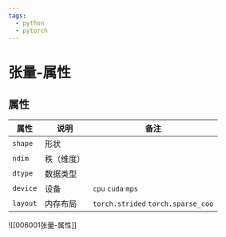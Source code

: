 ```yaml
---
tags:
  - python
  - pytorch
---
```


# 张量-属性

## 属性

| 属性       | 说明    | 备注                                 |
| -------- | ----- | ---------------------------------- |
| `shape`  | 形状    |                                    |
| `ndim`   | 秩（维度） |                                    |
| `dtype`  | 数据类型  |                                    |
| `device` | 设备    | `cpu` `cuda` `mps`                 |
| `layout` | 内存布局  | `torch.strided` `torch.sparse_coo` |


![[006001张量-属性]]


